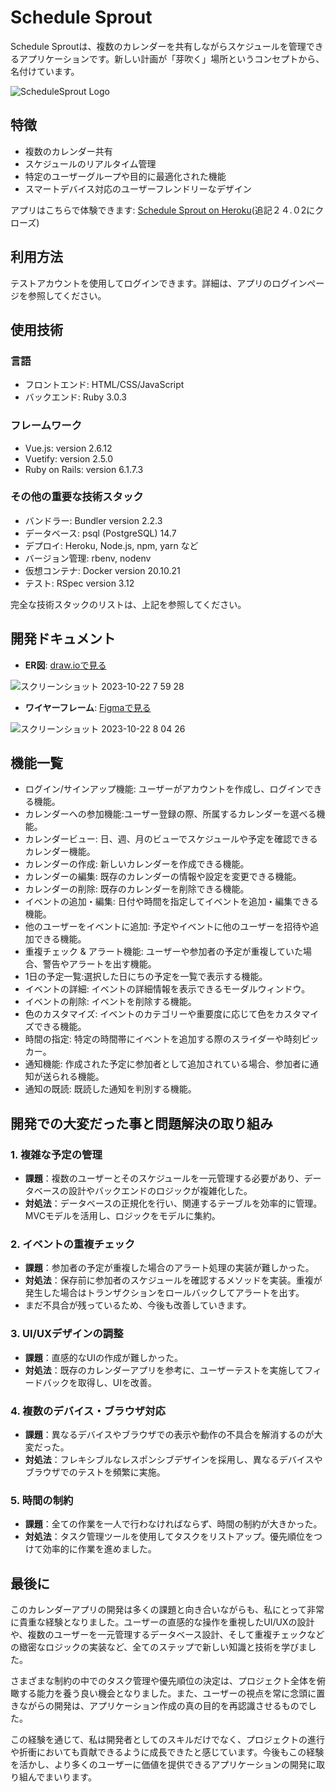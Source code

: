 # Schedule Sprout

Schedule Sproutは、複数のカレンダーを共有しながらスケジュールを管理できるアプリケーションです。新しい計画が「芽吹く」場所というコンセプトから、名付けています。

![ScheduleSprout Logo](https://github.com/at-construct/at_calperapp/assets/53667957/ae709d2e-bb89-4c44-bba4-1de151504390)

## 特徴

- 複数のカレンダー共有
- スケジュールのリアルタイム管理
- 特定のユーザーグループや目的に最適化された機能
- スマートデバイス対応のユーザーフレンドリーなデザイン

アプリはこちらで体験できます: [Schedule Sprout on Heroku](https://atcalperapp.herokuapp.com)(追記２４.０2にクローズ)

## 利用方法

テストアカウントを使用してログインできます。詳細は、アプリのログインページを参照してください。

## 使用技術

### 言語

- フロントエンド: HTML/CSS/JavaScript
- バックエンド: Ruby 3.0.3

### フレームワーク

- Vue.js: version 2.6.12
- Vuetify: version 2.5.0
- Ruby on Rails: version 6.1.7.3

### その他の重要な技術スタック

- バンドラー: Bundler version 2.2.3
- データベース: psql (PostgreSQL) 14.7
- デプロイ: Heroku, Node.js, npm, yarn など
- バージョン管理: rbenv, nodenv
- 仮想コンテナ: Docker version 20.10.21
- テスト: RSpec version 3.12

完全な技術スタックのリストは、上記を参照してください。

## 開発ドキュメント
- **ER図**: [draw.ioで見る](https://drive.google.com/file/d/16WPz3Gy2zRo2jvZ1gurGjPuHZK5V9D_e/view?usp=sharing)

![スクリーンショット 2023-10-22 7 59 28](https://github.com/at-construct/at_calperapp/assets/53667957/45940dca-2b4f-464f-a8dc-790406e4d146)


  - **ワイヤーフレーム**: [Figmaで見る](https://www.figma.com/file/9sbh0YsDvY7A1g6dT118Wg/CalApp-FrameWork?type=design&node-id=0%3A1&mode=design&t=knC9uxerccmTCOUC-1)

![スクリーンショット 2023-10-22 8 04 26](https://github.com/at-construct/at_calperapp/assets/53667957/5bf26daf-3a30-46fc-92ed-2e9c8c0ee2bb)

## 機能一覧

- ログイン/サインアップ機能: ユーザーがアカウントを作成し、ログインできる機能。
- カレンダーへの参加機能:ユーザー登録の際、所属するカレンダーを選べる機能。
- カレンダービュー: 日、週、月のビューでスケジュールや予定を確認できるカレンダー機能。
- カレンダーの作成: 新しいカレンダーを作成できる機能。
- カレンダーの編集: 既存のカレンダーの情報や設定を変更できる機能。
- カレンダーの削除: 既存のカレンダーを削除できる機能。
- イベントの追加・編集: 日付や時間を指定してイベントを追加・編集できる機能。
- 他のユーザーをイベントに追加: 予定やイベントに他のユーザーを招待や追加できる機能。
- 重複チェック & アラート機能: ユーザーや参加者の予定が重複していた場合、警告やアラートを出す機能。
- 1日の予定一覧:選択した日にちの予定を一覧で表示する機能。
- イベントの詳細: イベントの詳細情報を表示できるモーダルウィンドウ。
- イベントの削除: イベントを削除する機能。
- 色のカスタマイズ: イベントのカテゴリーや重要度に応じて色をカスタマイズできる機能。
- 時間の指定: 特定の時間帯にイベントを追加する際のスライダーや時刻ピッカー。
- 通知機能: 作成された予定に参加者として追加されている場合、参加者に通知が送られる機能。
- 通知の既読: 既読した通知を判別する機能。

## 開発での大変だった事と問題解決の取り組み

### 1. 複雑な予定の管理
- **課題**：複数のユーザーとそのスケジュールを一元管理する必要があり、データベースの設計やバックエンドのロジックが複雑化した。
- **対処法**：データベースの正規化を行い、関連するテーブルを効率的に管理。MVCモデルを活用し、ロジックをモデルに集約。

### 2. イベントの重複チェック
- **課題**：参加者の予定が重複した場合のアラート処理の実装が難しかった。
- **対処法**：保存前に参加者のスケジュールを確認するメソッドを実装。重複が発生した場合はトランザクションをロールバックしてアラートを出す。
- まだ不具合が残っているため、今後も改善していきます。

### 3. UI/UXデザインの調整
- **課題**：直感的なUIの作成が難しかった。
- **対処法**：既存のカレンダーアプリを参考に、ユーザーテストを実施してフィードバックを取得し、UIを改善。

### 4. 複数のデバイス・ブラウザ対応
- **課題**：異なるデバイスやブラウザでの表示や動作の不具合を解消するのが大変だった。
- **対処法**：フレキシブルなレスポンシブデザインを採用し、異なるデバイスやブラウザでのテストを頻繁に実施。

### 5. 時間の制約
- **課題**：全ての作業を一人で行わなければならず、時間の制約が大きかった。
- **対処法**：タスク管理ツールを使用してタスクをリストアップ。優先順位をつけて効率的に作業を進めました。

## 最後に

このカレンダーアプリの開発は多くの課題と向き合いながらも、私にとって非常に貴重な経験となりました。ユーザーの直感的な操作を重視したUI/UXの設計や、複数のユーザーを一元管理するデータベース設計、そして重複チェックなどの緻密なロジックの実装など、全てのステップで新しい知識と技術を学びました。

さまざまな制約の中でのタスク管理や優先順位の決定は、プロジェクト全体を俯瞰する能力を養う良い機会となりました。また、ユーザーの視点を常に念頭に置きながらの開発は、アプリケーション作成の真の目的を再認識させるものでした。

この経験を通じて、私は開発者としてのスキルだけでなく、プロジェクトの進行や折衝においても貢献できるように成長できたと感じています。今後もこの経験を活かし、より多くのユーザーに価値を提供できるアプリケーションの開発に取り組んでまいります。
